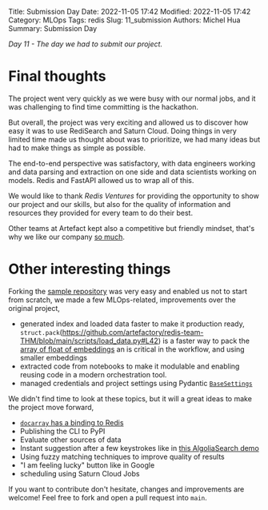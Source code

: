 Title: Submission Day
Date: 2022-11-05 17:42
Modified: 2022-11-05 17:42
Category: MLOps
Tags: redis
Slug: 11_submission
Authors: Michel Hua
Summary: Submission Day

_Day 11 - The day we had to submit our project._

# Final thoughts

The project went very quickly as we were busy with our normal jobs, and it was challenging to find time committing is the hackathon.

But overall, the project was very exciting and allowed us to discover how easy it was to use RediSearch and Saturn Cloud. Doing things in very limited time made us thought about was to prioritize, we had many ideas but had to make things as simple as possible.

The end-to-end perspective was satisfactory, with data engineers working and data parsing and extraction on one side and data scientists working on models. Redis and FastAPI allowed us to wrap all of this.

We would like to thank _Redis Ventures_ for providing the opportunity to show our project and our skills, but also for the quality of information and resources they provided for every team to do their best.

Other teams at Artefact kept also a competitive but friendly mindset, that's why we like our company [so much]({filename}02_team.md).

# Other interesting things

Forking the [sample repository](https://github.com/RedisVentures/redis-arXiv-search) was very easy and enabled us not to start from scratch, we made a few MLOps-related, improvements over the original project,

- generated index and loaded data faster to make it production ready, `struct.pack`(https://github.com/artefactory/redis-team-THM/blob/main/scripts/load_data.py#L42) is a faster way to pack the [array of float of embeddings](https://stackoverflow.com/a/9941024/1360476) an is critical in the workflow, and using smaller embeddings
- extracted code from notebooks to make it modulable and enabling reusing code in a modern orchestration tool.
- managed credentials and project settings using Pydantic [`BaseSettings`](https://github.com/artefactory/redis-team-THM/blob/main/backend/thm/config/settings.py)

We didn't find time to look at these topics, but it will a great ideas to make the project move forward,

- [`docarray` has a binding to Redis](https://docarray.jina.ai/advanced/document-store/redis/)
- Publishing the CLI to PyPI
- Evaluate other sources of data
- Instant suggestion after a few keystrokes like in [this AlgoliaSearch demo](https://algoliacom-search-demo.netlify.app)
- Using fuzzy matching techniques to improve quality of results
- "I am feeling lucky" button like in Google
- scheduling using Saturn Cloud Jobs

If you want to contribute don't hesitate, changes and improvements are welcome! Feel free to fork and open a pull request into `main`.
